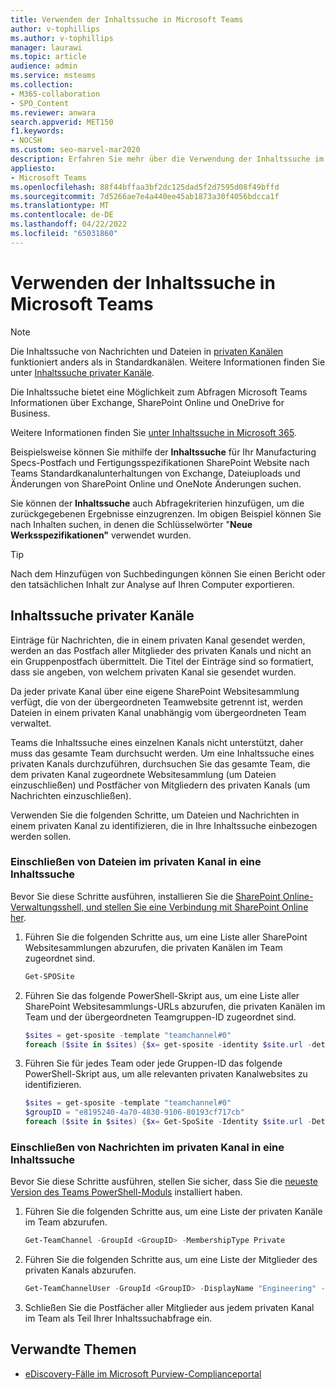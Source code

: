 ```yaml
---
title: Verwenden der Inhaltssuche in Microsoft Teams
author: v-tophillips
ms.author: v-tophillips
manager: laurawi
ms.topic: article
audience: admin
ms.service: msteams
ms.collection:
- M365-collaboration
- SPO_Content
ms.reviewer: anwara
search.appverid: MET150
f1.keywords:
- NOCSH
ms.custom: seo-marvel-mar2020
description: Erfahren Sie mehr über die Verwendung der Inhaltssuche im Microsoft Purview-Complianceportal, um nach Microsoft Teams Inhalten zu suchen, die in Exchange Online, SharePoint Online, OneDrive for Business und OneNote gespeichert sind.
appliesto:
- Microsoft Teams
ms.openlocfilehash: 88f44bffaa3bf2dc125dad5f2d7595d08f49bffd
ms.sourcegitcommit: 7d5266ae7e4a440ee45ab1873a30f4056bdcca1f
ms.translationtype: MT
ms.contentlocale: de-DE
ms.lasthandoff: 04/22/2022
ms.locfileid: "65031860"
---
```

# <a name="use-content-search-in-microsoft-teams"></a>Verwenden der Inhaltssuche in Microsoft Teams

> [!NOTE]
> Die Inhaltssuche von Nachrichten und Dateien in [privaten Kanälen](private-channels.md) funktioniert anders als in Standardkanälen. Weitere Informationen finden Sie unter [Inhaltssuche privater Kanäle](#content-search-of-private-channels).

Die Inhaltssuche bietet eine Möglichkeit zum Abfragen Microsoft Teams Informationen über Exchange, SharePoint Online und OneDrive for Business.

Weitere Informationen finden Sie [unter Inhaltssuche in Microsoft 365](/microsoft-365/compliance/content-search).

Beispielsweise können Sie mithilfe der **Inhaltssuche** für Ihr Manufacturing Specs-Postfach und Fertigungsspezifikationen SharePoint Website nach Teams Standardkanalunterhaltungen von Exchange, Dateiuploads und Änderungen von SharePoint Online und OneNote Änderungen suchen.

Sie können der **Inhaltssuche** auch Abfragekriterien hinzufügen, um die zurückgegebenen Ergebnisse einzugrenzen. Im obigen Beispiel können Sie nach Inhalten suchen, in denen die Schlüsselwörter "**Neue Werksspezifikationen"** verwendet wurden.

> [!TIP]
> Nach dem Hinzufügen von Suchbedingungen können Sie einen Bericht oder den tatsächlichen Inhalt zur Analyse auf Ihren Computer exportieren.

## <a name="content-search-of-private-channels"></a>Inhaltssuche privater Kanäle

Einträge für Nachrichten, die in einem privaten Kanal gesendet werden, werden an das Postfach aller Mitglieder des privaten Kanals und nicht an ein Gruppenpostfach übermittelt. Die Titel der Einträge sind so formatiert, dass sie angeben, von welchem privaten Kanal sie gesendet wurden.

Da jeder private Kanal über eine eigene SharePoint Websitesammlung verfügt, die von der übergeordneten Teamwebsite getrennt ist, werden Dateien in einem privaten Kanal unabhängig vom übergeordneten Team verwaltet.

Teams die Inhaltssuche eines einzelnen Kanals nicht unterstützt, daher muss das gesamte Team durchsucht werden. Um eine Inhaltssuche eines privaten Kanals durchzuführen, durchsuchen Sie das gesamte Team, die dem privaten Kanal zugeordnete Websitesammlung (um Dateien einzuschließen) und Postfächer von Mitgliedern des privaten Kanals (um Nachrichten einzuschließen).

Verwenden Sie die folgenden Schritte, um Dateien und Nachrichten in einem privaten Kanal zu identifizieren, die in Ihre Inhaltssuche einbezogen werden sollen.

### <a name="include-private-channel-files-in-a-content-search"></a>Einschließen von Dateien im privaten Kanal in eine Inhaltssuche

Bevor Sie diese Schritte ausführen, installieren Sie die [SharePoint Online-Verwaltungsshell, und stellen Sie eine Verbindung mit SharePoint Online her](/powershell/sharepoint/sharepoint-online/connect-sharepoint-online?view=sharepoint-ps).

1. Führen Sie die folgenden Schritte aus, um eine Liste aller SharePoint Websitesammlungen abzurufen, die privaten Kanälen im Team zugeordnet sind.

    ```PowerShell
    Get-SPOSite
    ```
2. Führen Sie das folgende PowerShell-Skript aus, um eine Liste aller SharePoint Websitesammlungs-URLs abzurufen, die privaten Kanälen im Team und der übergeordneten Teamgruppen-ID zugeordnet sind.

    ```PowerShell
    $sites = get-sposite -template "teamchannel#0"
    foreach ($site in $sites) {$x= get-sposite -identity $site.url -detail; $x.relatedgroupID; $x.url} 
    ```
3. Führen Sie für jedes Team oder jede Gruppen-ID das folgende PowerShell-Skript aus, um alle relevanten privaten Kanalwebsites zu identifizieren.

    ```PowerShell
    $sites = get-sposite -template "teamchannel#0"
    $groupID = "e8195240-4a70-4830-9106-80193cf717cb"
    foreach ($site in $sites) {$x= Get-SpoSite -Identity $site.url -Detail; if ($x.RelatedGroupId -eq $groupID) {$x.RelatedGroupId;$x.url}}
    ```

### <a name="include-private-channel-messages-in-a-content-search"></a>Einschließen von Nachrichten im privaten Kanal in eine Inhaltssuche

Bevor Sie diese Schritte ausführen, stellen Sie sicher, dass Sie die [neueste Version des Teams PowerShell-Moduls](teams-powershell-overview.md) installiert haben.

1. Führen Sie die folgenden Schritte aus, um eine Liste der privaten Kanäle im Team abzurufen.

    ```PowerShell
    Get-TeamChannel -GroupId <GroupID> -MembershipType Private
    ```
2. Führen Sie die folgenden Schritte aus, um eine Liste der Mitglieder des privaten Kanals abzurufen.

    ```PowerShell
    Get-TeamChannelUser -GroupId <GroupID> -DisplayName "Engineering" -Role Member
    ```
3. Schließen Sie die Postfächer aller Mitglieder aus jedem privaten Kanal im Team als Teil Ihrer Inhaltssuchabfrage ein.

## <a name="related-topics"></a>Verwandte Themen

- [eDiscovery-Fälle im Microsoft Purview-Complianceportal](/Office365/SecurityCompliance/ediscovery-cases)